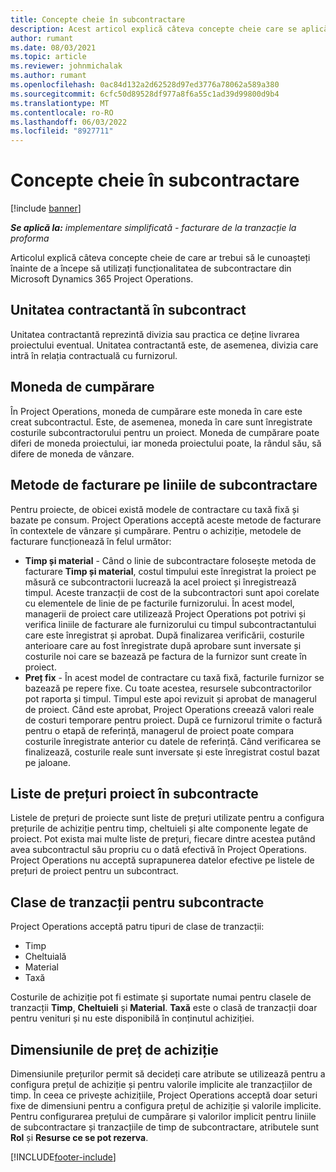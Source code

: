 ```yaml
---
title: Concepte cheie în subcontractare
description: Acest articol explică câteva concepte cheie care se aplică subcontractării în Microsoft Dynamics 365 Project Operations.
author: rumant
ms.date: 08/03/2021
ms.topic: article
ms.reviewer: johnmichalak
ms.author: rumant
ms.openlocfilehash: 0ac84d132a2d62528d97ed3776a78062a589a380
ms.sourcegitcommit: 6cfc50d89528df977a8f6a55c1ad39d99800d9b4
ms.translationtype: MT
ms.contentlocale: ro-RO
ms.lasthandoff: 06/03/2022
ms.locfileid: "8927711"
---
```

# <a name="key-concepts-in-subcontracting"></a>Concepte cheie în subcontractare

[!include [banner](../../includes/dataverse-preview.md)]

_**Se aplică la:** implementare simplificată - facturare de la tranzacție la proforma_

Articolul explică câteva concepte cheie de care ar trebui să le cunoașteți înainte de a începe să utilizați funcționalitatea de subcontractare din Microsoft Dynamics 365 Project Operations.

## <a name="contracting-unit-on-the-subcontract"></a>Unitatea contractantă în subcontract

Unitatea contractantă reprezintă divizia sau practica ce deține livrarea proiectului eventual. Unitatea contractantă este, de asemenea, divizia care intră în relația contractuală cu furnizorul.

## <a name="purchase-currency"></a>Moneda de cumpărare

În Project Operations, moneda de cumpărare este moneda în care este creat subcontractul. Este, de asemenea, moneda în care sunt înregistrate costurile subcontractorului pentru un proiect. Moneda de cumpărare poate diferi de moneda proiectului, iar moneda proiectului poate, la rândul său, să difere de moneda de vânzare.

## <a name="billing-methods-on-subcontract-lines"></a>Metode de facturare pe liniile de subcontractare

Pentru proiecte, de obicei există modele de contractare cu taxă fixă și bazate pe consum. Project Operations acceptă aceste metode de facturare în contextele de vânzare și cumpărare. Pentru o achiziție, metodele de facturare funcționează în felul următor:

- **Timp și material** - Când o linie de subcontractare folosește metoda de facturare **Timp și material**, costul timpului este înregistrat la proiect pe măsură ce subcontractorii lucrează la acel proiect și înregistrează timpul. Aceste tranzacții de cost de la subcontractori sunt apoi corelate cu elementele de linie de pe facturile furnizorului. În acest model, managerii de proiect care utilizează Project Operations pot potrivi și verifica liniile de facturare ale furnizorului cu timpul subcontractantului care este înregistrat și aprobat. După finalizarea verificării, costurile anterioare care au fost înregistrate după aprobare sunt inversate și costurile noi care se bazează pe factura de la furnizor sunt create în proiect.
- **Preț fix** - În acest model de contractare cu taxă fixă, facturile furnizor se bazează pe repere fixe. Cu toate acestea, resursele subcontractorilor pot raporta și timpul. Timpul este apoi revizuit și aprobat de managerul de proiect. Când este aprobat, Project Operations creează valori reale de costuri temporare pentru proiect. După ce furnizorul trimite o factură pentru o etapă de referință, managerul de proiect poate compara costurile înregistrate anterior cu datele de referință. Când verificarea se finalizează, costurile reale sunt inversate și este înregistrat costul bazat pe jaloane.

## <a name="project-price-lists-on-subcontracts"></a>Liste de prețuri proiect în subcontracte

Listele de prețuri de proiecte sunt liste de prețuri utilizate pentru a configura prețurile de achiziție pentru timp, cheltuieli și alte componente legate de proiect. Pot exista mai multe liste de prețuri, fiecare dintre acestea putând avea subcontractul său propriu cu o dată efectivă în Project Operations. Project Operations nu acceptă suprapunerea datelor efective pe listele de prețuri de proiect pentru un subcontract.

## <a name="transaction-classes-on-subcontracts"></a>Clase de tranzacții pentru subcontracte

Project Operations acceptă patru tipuri de clase de tranzacții:

- Timp
- Cheltuială
- Material
- Taxă

Costurile de achiziție pot fi estimate și suportate numai pentru clasele de tranzacții **Timp**, **Cheltuieli** și **Material**. **Taxă** este o clasă de tranzacții doar pentru venituri și nu este disponibilă în conținutul achiziției.

## <a name="purchase-pricing-dimensions"></a>Dimensiunile de preț de achiziție

Dimensiunile prețurilor permit să decideți care atribute se utilizează pentru a configura prețul de achiziție și pentru valorile implicite ale tranzacțiilor de timp. În ceea ce privește achizițiile, Project Operations acceptă doar seturi fixe de dimensiuni pentru a configura prețul de achiziție și valorile implicite. Pentru configurarea prețului de cumpărare și valorilor implicit pentru liniile de subcontractare și tranzacțiile de timp de subcontractare, atributele sunt **Rol** și **Resurse ce se pot rezerva**.

[!INCLUDE[footer-include](../../includes/footer-banner.md)]
